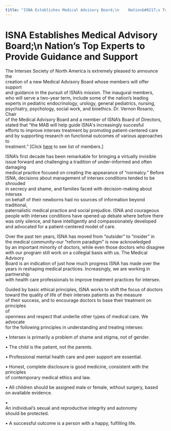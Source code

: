 ```yaml
---
title: "ISNA Establishes Medical Advisory Board;\n    Nation&#8217;s Top Experts to Provide Guidance and Support"
---
```


# ISNA Establishes Medical Advisory Board;\n    Nation&#8217;s Top Experts to Provide Guidance and Support

  


The Intersex Society of North America is extremely pleased to announce the  
creation of a new Medical Advisory Board whose members will offer support  
and guidance in the pursuit of ISNA&#8217;s mission. The inaugural members,  
who will serve a two-year term, include some of the nation&#8217;s leading  
experts in pediatric endocrinology, urology, general pediatrics, nursing,  
psychiatry, psychology, social work, and bioethics. Dr. Vernon Rosario, Chair  
of the Medical Advisory Board and a member of ISNA&#8217;s Board of Directors,  
stated that &#8220;the MAB will help guide ISNA's increasingly succesful  
efforts to improve intersex treatment by promoting patient-centered care  
and by supporting research on functional outcomes of various approaches to  
treatment.&#8221; [Click [here][1] to see list of members.]

  


ISNA&#8217;s first decade has been remarkable for bringing a virtually invisible  
issue forward and challenging a tradition of under-informed and often damaging  
medical practice focused on creating the appearance of &#8220;normalcy.&#8221; Before  
ISNA, decisions about management of intersex conditions tended to be shrouded  
in secrecy and shame, and families faced with decision-making about intersex  
on behalf of their newborns had no sources of information beyond traditional,  
paternalistic medical practice and social prejudice. ISNA and courageous  
people with intersex conditions have opened up debate where before there  
was only silence, and have intelligently and compassionately developed  
and advocated for a patient-centered model of care.

  


Over the past ten years, ISNA has moved from &#8220;outsider&#8221; to &#8220;insider&#8221; in  
the medical community&#8211;our &#8220;reform paradigm&#8221; is now acknowledged  
by an important minority of doctors, while even those doctors who disagree  
with our program still work on a collegial basis with us. The Medical Advisory  
Board is an indication of just how much progress ISNA has made over the  
years in reshaping medical practices. Increasingly, we are working in partnership  
with health care professionals to improve treatment practices for intersex.

  


Guided by basic ethical principles, ISNA works to shift the focus of doctors  
toward the quality of life of their intersex patients as the measure  
of their success, and to encourage doctors to base their treatment on principles  
of  
openness and respect that underlie other types of medical care. We advocate  
for the following principles in understanding and treating intersex:

  


&#8226; Intersex is primarily a problem of shame and stigma, not of gender.  
  
&#8226; The child is the patient, not the parents.  
  
&#8226; Professional mental health care and peer support are essential.  
  
&#8226; Honest, complete disclosure is good medicine, consistent with the principles  
of contemporary medical ethics and law.  
  
&#8226; All children should be assigned male or female, without surgery, based  
on available evidence.  
  
&#8226;  
An individual&#8217;s sexual and reproductive integrity and autonomy  
should be protected.  
  
&#8226; A successful outcome is a person with a happy, fulfilling life.

 [1]: ../about/advisoryboard.html